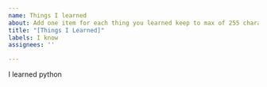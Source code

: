 ```yaml
---
name: Things I learned
about: Add one item for each thing you learned keep to max of 255 characters
title: "[Things I Learned]"
labels: I know
assignees: ''

---
```

I learned python
